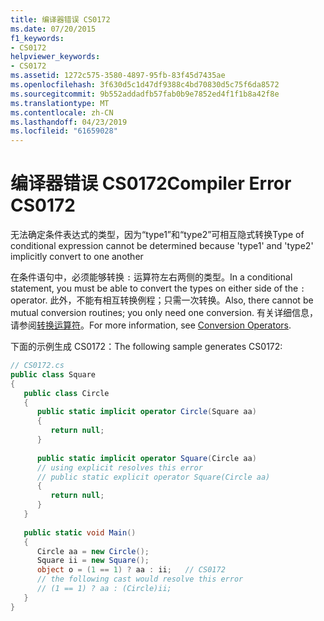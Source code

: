 ```yaml
---
title: 编译器错误 CS0172
ms.date: 07/20/2015
f1_keywords:
- CS0172
helpviewer_keywords:
- CS0172
ms.assetid: 1272c575-3580-4897-95fb-83f45d7435ae
ms.openlocfilehash: 3f630d5c1d47df9388c4bd70830d5c75f6da8572
ms.sourcegitcommit: 9b552addadfb57fab0b9e7852ed4f1f1b8a42f8e
ms.translationtype: MT
ms.contentlocale: zh-CN
ms.lasthandoff: 04/23/2019
ms.locfileid: "61659028"
---
```

# <a name="compiler-error-cs0172"></a><span data-ttu-id="21111-102">编译器错误 CS0172</span><span class="sxs-lookup"><span data-stu-id="21111-102">Compiler Error CS0172</span></span>
<span data-ttu-id="21111-103">无法确定条件表达式的类型，因为“type1”和“type2”可相互隐式转换</span><span class="sxs-lookup"><span data-stu-id="21111-103">Type of conditional expression cannot be determined because 'type1' and 'type2' implicitly convert to one another</span></span>  
  
 <span data-ttu-id="21111-104">在条件语句中，必须能够转换 `:` 运算符左右两侧的类型。</span><span class="sxs-lookup"><span data-stu-id="21111-104">In a conditional statement, you must be able to convert the types on either side of the `:` operator.</span></span> <span data-ttu-id="21111-105">此外，不能有相互转换例程；只需一次转换。</span><span class="sxs-lookup"><span data-stu-id="21111-105">Also, there cannot be mutual conversion routines; you only need one conversion.</span></span> <span data-ttu-id="21111-106">有关详细信息，请参阅[转换运算符](../../csharp/programming-guide/statements-expressions-operators/conversion-operators.md)。</span><span class="sxs-lookup"><span data-stu-id="21111-106">For more information, see [Conversion Operators](../../csharp/programming-guide/statements-expressions-operators/conversion-operators.md).</span></span>  
  
 <span data-ttu-id="21111-107">下面的示例生成 CS0172：</span><span class="sxs-lookup"><span data-stu-id="21111-107">The following sample generates CS0172:</span></span>  
  
```csharp  
// CS0172.cs  
public class Square  
{  
   public class Circle  
   {  
      public static implicit operator Circle(Square aa)  
      {  
         return null;  
      }  
  
      public static implicit operator Square(Circle aa)  
      // using explicit resolves this error  
      // public static explicit operator Square(Circle aa)  
      {  
         return null;  
      }  
   }  
  
   public static void Main()  
   {  
      Circle aa = new Circle();  
      Square ii = new Square();  
      object o = (1 == 1) ? aa : ii;   // CS0172  
      // the following cast would resolve this error  
      // (1 == 1) ? aa : (Circle)ii;  
   }  
}  
```
